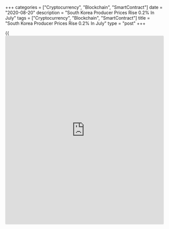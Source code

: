 +++
categories = ["Cryptocurrency", "Blockchain", "SmartContract"]
date = "2020-08-20"
description = "South Korea Producer Prices Rise 0.2% In July"
tags = ["Cryptocurrency", "Blockchain", "SmartContract"]
title = "South Korea Producer Prices Rise 0.2% In July"
type = "post"
+++

{{<iframe id="large-banner" src="https://www.bounty.group/#slide=9.0" width="100%" height="600" scrolling="no" style="border: 0px solid rgb(216, 221, 230); border-radius: 3px;">}}

Producer prices in South Korea were up 0.2 percent on month in July, the
Bank of Korea said on Friday - following the 0.5 percent gain in June.

Individually, prices for agricultural, forestry and marine products were
up 3.7 percent on month, while manufacturing products added 0.4 percent,
services gained 0.3 percent and utilities tumbled 4.1 percent.

On a yearly basis, producer prices sank 0.8 percent after falling 1.0
percent in the previous month.

The Domestic Supply Price Index increased 0.6 percent on month in July
and sank 2.8 percent on year.

Prices for raw materials climbed 6.5 percent on month, while
intermediate goods and services added 0.4 percent and final goods and
services rose 0.1 percent.

For comments and feedback [contact](https://www.playgroundfx.com/contact/): editorial@rtt[news](https://www.letsplayfx.com/blog/forex-news-website/).com

[Economic News][1]

 **What parts of the world are seeing the best (and worst) economic
performances lately? Click[here][2] to check out our [Econ Scorecard][2]
and find out! See up-to-the-moment [ranking](https://www.playgroundfx.com/blog/crypto-exchange-ranking/)s for the best and worst
performers in [GDP][3], [unemployment rate][4], [inflation][2] and much
more.**

   1. www.rtt[news](https://www.letsplayfx.com/blog/forex-news-website/).com/Content/EconomicNews.aspx
   2. www.rtt[news](https://www.letsplayfx.com/blog/forex-news-website/).com/economic-scorecard/world-rank/CPI/highest-performance.aspx
   3. www.rtt[news](https://www.letsplayfx.com/blog/forex-news-website/).com/economic-scorecard/world-rank/GDP/highest-performance.aspx
   4. www.rtt[news](https://www.letsplayfx.com/blog/forex-news-website/).com/economic-scorecard/world-rank/unemployment-rate/lowest-performance.aspx
